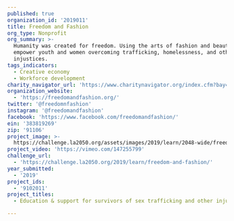 ```yaml
---
published: true
organization_id: '2019011'
title: Freedom and Fashion
org_type: Nonprofit
org_summary: >-
  Humanity was created for freedom. Using the arts of fashion and beauty, we
  empower youth and women overcoming trafficking, homelessness, and other
  injustices.
tags_indicators:
  - Creative economy
  - Workforce development
charity_navigator_url: 'https://www.charitynavigator.org/index.cfm?bay=search.profile&ein=383819269'
organization_website:
  - 'https://freedomandfashion.org/'
twitter: '@freedomnfashion'
instagram: '@freedomandfashion'
facebook: 'https://www.facebook.com/freedomandfashion/'
ein: '383819269'
zip: '91106'
project_image: >-
  https://challenge.la2050.org/assets/images/2019/learn/2048-wide/freedom-and-fashion.jpg
project_video: 'https://vimeo.com/147255799'
challenge_url:
  - 'https://challenge.la2050.org/2019/learn/freedom-and-fashion/'
year_submitted:
  - '2019'
project_ids:
  - '9102011'
project_titles:
  - Education & support for survivors of sex trafficking and other injustices.

---
```

